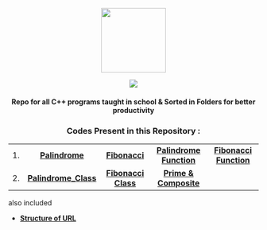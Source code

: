 <p align="center">
    <img src="https://upload.wikimedia.org/wikipedia/commons/1/18/ISO_C%2B%2B_Logo.svg" width = "130">
    <p align="center">
             <a href="https://git.io/typing-svg">
        <img
            src="https://readme-typing-svg.herokuapp.com?font=JetBrains+Mono&size=30&duration=3000&color=659AD2&center=true&vCenter=true&lines=Mushtifund+Aryaan+-+CS&width=600" /></a></p>
</p>

<h4 align="center">
    Repo for all <strong>C++</strong> programs taught in school & Sorted in Folders for better productivity
</h3>

<h3 align="center"><strong>Codes Present in this Repository :</strong></h3>

<div align="center">

| | | | | |
| :-: | :-: | :-: | :-: | :-: |
|  1.   |    [**Palindrome**]    |    [**Fibonacci**]    | [**Palindrome Function**] | [**Fibonacci Function**] |
|  2.   | [**Palindrome_Class**] | [**Fibonacci Class**] |  [**Prime & Composite**]  |

</div>

[**Palindrome**]: https://github.com/Atharv115/MAHSS-CPP/blob/main/Palindrome.cpp 
[**Fibonacci**]: https://github.com/Atharv115/MAHSS-CPP/blob/main/Fibonacci_Series.cpp 
[**Palindrome Function**]: https://github.com/Atharv115/MAHSS-CPP/blob/main/palindrom_using_Functions.cpp
[**Fibonacci Function**]: https://github.com/Atharv115/MAHSS-CPP/blob/main/Fibonacci_using_Functions.cpp 
[**Palindrome_Class**]: https://github.com/Atharv115/MAHSS-CPP/blob/main/Palindrome_Class.cpp
[**Fibonacci Class**]: https://github.com/Atharv115/MAHSS-CPP/blob/main/Fib_class.cpp
[**Prime & Composite**]: https://github.com/Atharv115/MAHSS-CPP/blob/main/Prime_Composite_class.cpp

also included
* [**Structure of URL**](https://github.com/Atharv115/MAHSS-CPP/blob/main/Structure%20of%20URL.jpg)